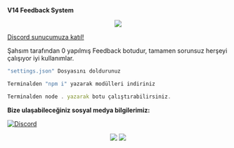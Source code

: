 **V14 Feedback System**

<div align="center">
    <img src="https://komarev.com/ghpvc/?username=Lexuizmm&color=yellow"/>
</div>

<a href="https://discord.gg/botstudio" target="_blank">Discord sunucumuza katıl!</a>


Şahsım tarafından 0 yapılmış Feedback botudur, tamamen sorunsuz herşeyi çalışıyor iyi kullanımlar.

```js
"settings.json" Dosyasını doldurunuz

Terminalden "npm i" yazarak modülleri indiriniz

Terminalden node . yazarak botu çalıştırabilirsiniz.
```

**Bize ulaşabileceğiniz sosyal medya bilgilerimiz:**

 [![Discord](https://lanyard.cnrad.dev/api/933786529569058817)](https://discord.com/users/933786529569058817)


 <p align="center">
 <a href="https://discord.com/users/933786529569058817" target"blank_"><img src="https://img.shields.io/badge/Discord%20-7289DA.svg?&style=for-the-badge&logo=discord&logoColor=white"></a>
  <a href="https://github.com/Lexuizmm" target"blank_"><img src="https://img.shields.io/badge/GitHub%20-191717.svg?&style=for-the-badge&logo=github&logoColor=white"></a>


